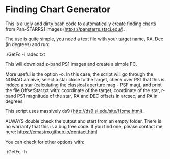 # Finding Chart Generator
This is a ugly and dirty bash code to automatically create finding charts from Pan-STARRS1 images (https://panstarrs.stsci.edu/).

The use is quite simple, you need a text file with your target name, RA, Dec (in degrees) and run:

./GetFc -i radec.txt

This will download z-band PS1 images and create a simple FC.

More useful is the option -o. In this case, the script will go through the NOMAD archive, select a star close to the target, check over PS1 that this is indeed a star (calculating the classical aperture mag - PSF mag), and print the file OffsetStar.txt with: coordinate of the target, coordinate of the star, r-band PS1 magnitude of the star, RA and DEC offsets in arcsec, and PA in degrees.

This script uses massively ds9 (http://ds9.si.edu/site/Home.html).

ALWAYS double check the output and start from an empty folder. There is no warranty that this is a bug free code. If you find one, please contact me here: https://emastro.github.io/contact.html

You can check for other options with:

./GetFc -h

